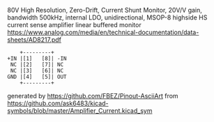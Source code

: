 80V High Resolution, Zero-Drift, Current Shunt Monitor, 20V/V gain, bandwidth 500kHz, internal LDO, unidirectional, MSOP-8
highside HS current sense amplifier linear buffered monitor
https://www.analog.com/media/en/technical-documentation/data-sheets/AD8217.pdf


	    +---------+
	+IN |[1]   [8]| -IN
	 NC |[2]   [7]| NC
	 NC |[3]   [6]| NC
	GND |[4]   [5]| OUT
	    +---------+


generated by https://github.com/FBEZ/Pinout-AsciiArt from https://github.com/ask6483/kicad-symbols/blob/master/Amplifier_Current.kicad_sym